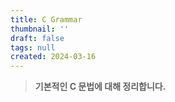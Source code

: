 ```yaml
---
title: C Grammar
thumbnail: ''
draft: false
tags: null
created: 2024-03-16
---
```



 > 
 > **기본적인 C 문법에 대해 정리합니다.**
